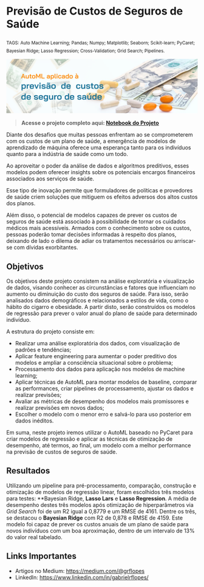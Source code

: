 # Previsão de Custos de Seguros de Saúde

<sub>TAGS: Auto Machine Learning; Pandas; Numpy; Matplotlib; Seaborn; Scikit-learn; PyCaret; Bayesian Ridge; Lasso Regression; Cross-Validation; Grid Search; Pipelines.

<p align="center">
  <img src="capa_p5.png" >
</p>

> **Acesse o projeto completo aqui: [Notebook do Projeto]()**

Diante dos desafios que muitas pessoas enfrentam ao se comprometerem com os custos de um plano de saúde, a emergência de modelos de aprendizado de máquina oferece uma esperança tanto para os indivíduos quanto para a indústria de saúde como um todo.

Ao aproveitar o poder da análise de dados e algoritmos preditivos, esses modelos podem oferecer insights sobre os potenciais encargos financeiros associados aos serviços de saúde.

Esse tipo de inovação permite que formuladores de políticas e provedores de saúde criem soluções que mitiguem os efeitos adversos dos altos custos dos planos.

Além disso, o potencial de modelos capazes de prever os custos de seguros de saúde está associado à possibilidade de tornar os cuidados médicos mais acessíveis. Armados com o conhecimento sobre os custos, pessoas poderão tomar decisões informadas à respeito dos planos, deixando de lado o dilema de adiar os tratamentos necessários ou arriscar-se com dívidas exorbitantes.

## Objetivos

Os objetivos deste projeto consistem na análise exploratória e visualização de dados, visando conhecer as circunstâncias e fatores que influenciam no aumento ou diminuição do custo dos seguros de saúde. Para isso, serão analisados dados demográficos e relacionados a estilos de vida, como o hábito do cigarro e obesidade. A partir disto, serão construídos os modelos de regressão para prever o valor anual do plano de saúde para determinado indivíduo.

A estrutura do projeto consiste em:

* Realizar uma análise exploratória dos dados, com visualização de padrões e tendências;
* Aplicar feature engineering para aumentar o poder preditivo dos modelos e ampliar a consciência situacional sobre o problema;
* Processamento dos dados para aplicação nos modelos de machine learning;
* Aplicar técnicas de AutoML para montar modelos de baseline, comparar as performances, criar pipelines de processamento, ajustar os dados e realizar previsões;
* Avaliar as métricas de desempenho dos modelos mais promissores e realizar previsões em novos dados;
* Escolher o modelo com o menor erro e salvá-lo para uso posterior em dados inéditos.

Em suma, neste projeto iremos utilizar o AutoML baseado no PyCaret para criar modelos de regressão e aplicar as técnicas de otimização de desempenho, até termos, ao final, um modelo com a melhor performance na previsão de custos de seguros de saúde.

## Resultados

Utilizando um pipeline para pré-processamento, comparação, construção e otimização de modelos de regressão linear, foram escolhidos três modelos para testes: **Bayesian Ridge, **Lasso Lars** e **Lasso Regression**. A média de desempenho destes três modelos após otimização de hiperparâmetros via *Grid Search* foi de um R2 igual a 0,8779 e um RMSE de 4161. Dentre os três, se destacou o **Bayesian Ridge** com R2 de 0,878 e RMSE de 4159. Este modelo foi capaz de prever os custos anuais de um plano de saúde para novos indivíduos com um boa aproximação, dentro de um intervalo de 13% do valor real tabelado.

## Links Importantes

* Artigos no Medium: https://medium.com/@grflopes
* LinkedIn: https://www.linkedin.com/in/gabrielrflopes/


